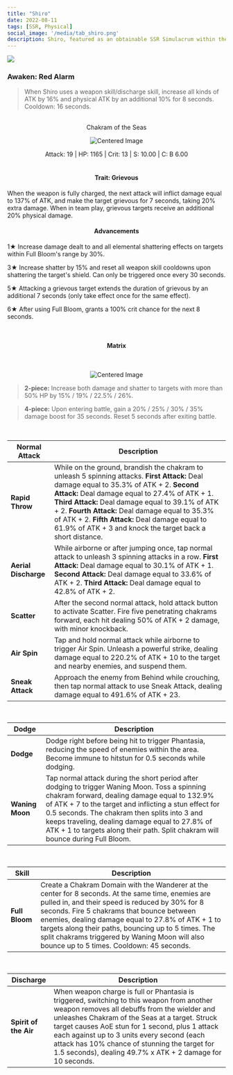 ```yaml
---
title: "Shiro"
date: 2022-08-11
tags: [SSR, Physical]
social_image: '/media/tab_shiro.png'
description: Shiro, featured as an obtainable SSR Simulacrum within the simulacrum system, associated with the weapon Chakram of the Seas.
---
```

![](https://i.postimg.cc/q7yspNkz/Simulacrum-Shiro-Awaken.webp)

### Awaken: Red Alarm
> When Shiro uses a weapon skill/discharge skill, increase all kinds of ATK by 16% and physical ATK by an additional 10% for 8 seconds. Cooldown: 16 seconds.

</br>

<center>
Chakram of the Seas
</center>

<p align="center">
<img src="https://i.postimg.cc/1z9X2XYG/Icon-Weapon-Chakram-of-the-Seas.webp" alt="Centered Image">
</p>

<center>
Attack: 19 | HP: 1165 | Crit: 13 | S: 10.00 | C: B 6.00
</center>

</br>

<h4 style="text-align: center;"> Trait: Grievous </h4>

When the weapon is fully charged, the next attack will inflict damage equal to 137% of ATK, and make the target grievous for 7 seconds, taking 20% extra damage. When in team play, grievous targets receive an additional 20% physical damage.

<h4 style="text-align: center;"> Advancements </h4>



1★ Increase damage dealt to and all elemental shattering effects on targets within Full Bloom's range by 30%.

3★ Increase shatter by 15% and reset all weapon skill cooldowns upon shattering the target's shield. Can only be triggered once every 30 seconds.

5★ Attacking a grievous target extends the duration of grievous by an additional 7 seconds (only take effect once for the same effect).

6★ After using Full Bloom, grants a 100% crit chance for the next 8 seconds.



</br>

<h4 style="text-align: center;"> Matrix </h4>

</br>


<p align="center">
    <img src="https://i.postimg.cc/R02pYZBr/Shiro-m.png" alt="Centered Image">
</p>

> **2-piece:** Increase both damage and shatter to targets with more than 50% HP by 15% / 19% / 22.5% / 26%.

> **4-piece:** Upon entering battle, gain a 20% / 25% / 30% / 35% damage boost for 35 seconds. Reset 5 seconds after exiting battle.

</br>


| Normal Attack |Description                                                                                                                     |
|-----------------|---------------------------------------------------------------------------------------------------------------------------------|
| **Rapid Throw** | While on the ground, brandish the chakram to unleash 5 spinning attacks. **First Attack:** Deal damage equal to 35.3% of ATK + 2. **Second Attack:** Deal damage equal to 27.4% of ATK + 1. **Third Attack:** Deal damage equal to 39.1% of ATK + 2. **Fourth Attack:** Deal damage equal to 35.3% of ATK + 2. **Fifth Attack:** Deal damage equal to 61.9% of ATK + 3 and knock the target back a short distance. |
| **Aerial Discharge**| While airborne or after jumping once, tap normal attack to unleash 3 spinning attacks in a row. **First Attack:** Deal damage equal to 30.1% of ATK + 1. **Second Attack:** Deal damage equal to 33.6% of ATK + 2. **Third Attack:** Deal damage equal to 42.8% of ATK + 2. |
| **Scatter**| After the second normal attack, hold attack button to activate Scatter. Fire five penetrating chakrams forward, each hit dealing 50% of ATK + 2 damage, with minor knockback. |
| **Air Spin**| Tap and hold normal attack while airborne to trigger Air Spin. Unleash a powerful strike, dealing damage equal to 220.2% of ATK + 10 to the target and nearby enemies, and suspend them. |
| **Sneak Attack**| Approach the enemy from Behind while crouching, then tap normal attack to use Sneak Attack, dealing damage equal to 491.6% of ATK + 23. |

</br>

| Dodge          | Description                                                                                                                     |
|-----------------|---------------------------------------------------------------------------------------------------------------------------------|
| **Dodge** | Dodge right before being hit to trigger Phantasia, reducing the speed of enemies within the area. Become immune to hitstun for 0.5 seconds while dodging. |
| **Waning Moon**| Tap normal attack during the short period after dodging to trigger Waning Moon. Toss a spinning chakram forward, dealing damage equal to 132.9% of ATK + 7 to the target and inflicting a stun effect for 0.5 seconds. The chakram then splits into 3 and keeps traveling, dealing damage equal to 27.8% of ATK + 1 to targets along their path. Split chakram will bounce during Full Bloom. |

</br>

| Skill          | Description                                                                                                                     |
|-----------------|---------------------------------------------------------------------------------------------------------------------------------|
| **Full Bloom** | Create a Chakram Domain with the Wanderer at the center for 8 seconds. At the same time, enemies are pulled in, and their speed is reduced by 30% for 8 seconds. Fire 5 chakrams that bounce between enemies, dealing damage equal to 27.8% of ATK + 1 to targets along their paths, bouncing up to 5 times. The split chakrams triggered by Waning Moon will also bounce up to 5 times. Cooldown: 45 seconds. |

</br>

| Discharge          | Description                                                                                                                     |
|-----------------|---------------------------------------------------------------------------------------------------------------------------------|
| **Spirit of the Air** | When weapon charge is full or Phantasia is triggered, switching to this weapon from another weapon removes all debuffs from the wielder and unleashes Chakram of the Seas at a target. Struck target causes AoE stun for 1 second, plus 1 attack each against up to 3 units every second (each attack has 10% chance of stunning the target for 1.5 seconds), dealing 49.7% x ATK + 2 damage for 10 seconds. |




